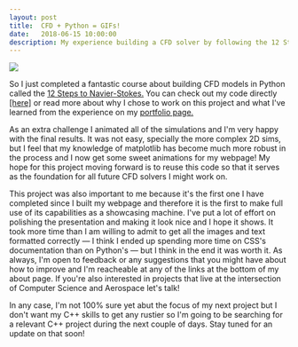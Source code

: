```yaml
---
layout: post
title:  CFD + Python = GIFs!
date:   2018-06-15 10:00:00
description: My experience building a CFD solver by following the 12 Steps to Navier-Stokes.
---
```


<div class="img">
	<img class="col gif" src="{{ site.baseurl }}/img/CFD/NSCavityLid2.gif">
</div>



So I just completed a fantastic course about building CFD models in Python called the <a href="https://github.com/barbagroup/CFDPython" target="blank">12 Steps to Navier-Stokes.</a> You can check out my code directly <a href="https://github.com/Angelo1211/CFDPython" target="blank">[here]</a> or read more about why I chose to work on this project and what I've learned from the experience on my <a href="https://aortiz.me/portfolio/4_project" target="blank">  portfolio page.</a>
<br/>

As an extra challenge I animated all of the simulations and I'm very happy with the final results. It was not easy, specially the more complex 2D sims, but I feel that my knowledge of matplotlib has become much more robust in the process and I now get some sweet animations for my webpage! My hope for this project moving forward is to reuse this code so that it serves as the foundation for all future CFD solvers I might work on.
<br/>

This project was also important to me because it's the first one I have completed since I built my webpage and therefore it is the first to make full use of its capabilities as a showcasing machine. I've put a lot of effort on polishing the presentation and making it look nice and I hope it shows. It took more time than I am willing to admit to get all the images and text formatted correctly &mdash; I think I ended up spending more time on CSS's documentation than on Python's &mdash; but I think in the end it was worth it. As always, I'm open to feedback or any suggestions that you might have about how to improve and I'm reacheable at any of the links at the bottom of my about page. If you're also interested in projects that live at the intersection of Computer Science and Aerospace let's talk! 
<br/>

In any case, I'm not 100% sure yet abut the focus of my next project but I don't want my C++ skills to get any rustier so I'm going to be searching for a relevant C++ project during the next couple of days. Stay tuned for an update on that soon!


